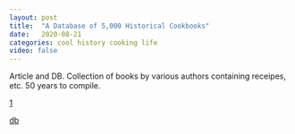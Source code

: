 ```yaml
---
layout: post
title:  "A Database of 5,000 Historical Cookbooks"
date:   2020-08-21
categories: cool history cooking life
video: false
---
```


Article and DB.  Collection of books by various authors containing receipes, etc.  50 years to compile.

[1]

[db]

[1]: //www.atlasobscura.com/articles/how-to-find-historic-cookbooks

[db]: //thesifter.org/Home/Search
